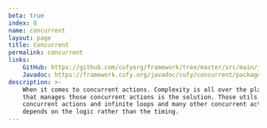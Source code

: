 ```yaml
---
beta: true
index: 8
name: concurrent
layout: page
title: Concurrent
permalink: concurrent
links:
    GitHub: https://github.com/cufyorg/framework/tree/master/src/main/java/cufy/concurrent
    Javadoc: https://framework.cufy.org/javadoc/cufy/concurrent/package-summary.html
description: >-
    When it comes to concurrent actions. Complexity is all over the place. Using instances
    that manages those concurrent actions is the solution. Those utils helps to deal with
    concurrent actions and infinite loops and many other concurrent actions. The whole package
    depends on the logic rather than the timing.
---
```

